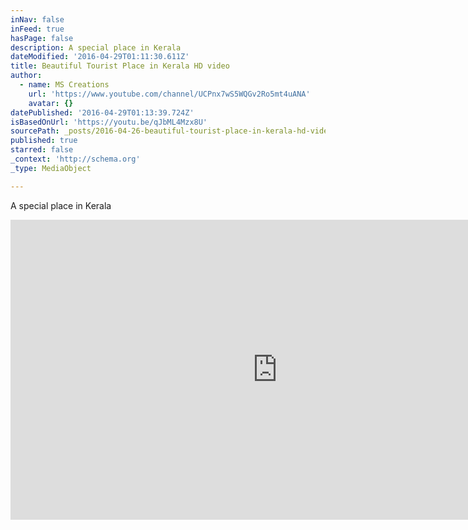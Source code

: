 ```yaml
---
inNav: false
inFeed: true
hasPage: false
description: A special place in Kerala
dateModified: '2016-04-29T01:11:30.611Z'
title: Beautiful Tourist Place in Kerala HD video
author:
  - name: MS Creations
    url: 'https://www.youtube.com/channel/UCPnx7wS5WQGv2Ro5mt4uANA'
    avatar: {}
datePublished: '2016-04-29T01:13:39.724Z'
isBasedOnUrl: 'https://youtu.be/qJbML4Mzx8U'
sourcePath: _posts/2016-04-26-beautiful-tourist-place-in-kerala-hd-video.md
published: true
starred: false
_context: 'http://schema.org'
_type: MediaObject

---
```

A special place in Kerala

<iframe src="https://cdn.embedly.com/widgets/media.html?src=https%3A%2F%2Fwww.youtube.com%2Fembed%2FqJbML4Mzx8U%3Ffeature%3Doembed&amp;url=https%3A%2F%2Fwww.youtube.com%2Fwatch%3Fv%3DqJbML4Mzx8U%26feature%3Dyoutu.be&amp;image=https%3A%2F%2Fi.ytimg.com%2Fvi%2FqJbML4Mzx8U%2Fhqdefault.jpg&amp;key=b7d04c9b404c499eba89ee7072e1c4f7&amp;type=text%2Fhtml&amp;schema=youtube" width="854" height="480" scrolling="no" frameborder="0" allowfullscreen="" style=""></iframe>